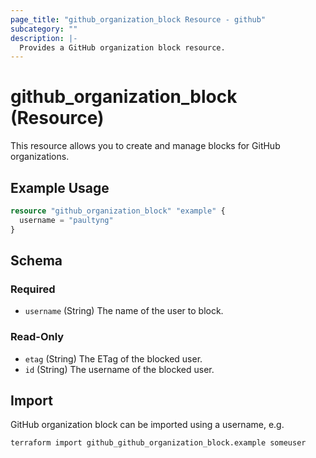```yaml
---
page_title: "github_organization_block Resource - github"
subcategory: ""
description: |-
  Provides a GitHub organization block resource.
---
```


# github_organization_block (Resource)

This resource allows you to create and manage blocks for GitHub organizations.

## Example Usage

```terraform
resource "github_organization_block" "example" {
  username = "paultyng"
}
```

<!-- schema generated by tfplugindocs -->
## Schema

### Required

- `username` (String) The name of the user to block.

### Read-Only

- `etag` (String) The ETag of the blocked user.
- `id` (String) The username of the blocked user.

## Import

GitHub organization block can be imported using a username, e.g.

```shell
terraform import github_github_organization_block.example someuser
```
